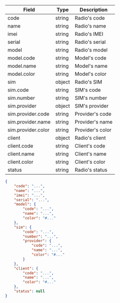 | Field | Type | Description |
| --- | --- | --- |
| code | string | Radio's code |
| name | string | Radio's name |
| imei | string | Radio's IMEI |
| serial | string | Radio's serial |
| model | string | Radio's model |
| model.code | string | Model's code |
| model.name | string | Model's name |
| model.color | string | Model's color |
| sim | object | Radio's SIM |
| sim.code | string | SIM's code |
| sim.number | string | SIM's number |
| sim.provider | object | SIM's provider |
| sim.provider.code | string | Provider's code |
| sim.provider.name | string | Provider's name |
| sim.provider.color | string | Provider's color |
| client | object | Radio's client |
| client.code | string | Client's code |
| client.name | string | Client's name |
| client.color | string | Client's color |
| status | string | Radio's status |

```json
{
    "code": "...",
    "name": "...",
    "imei": "...",
    "serial": "...",
    "model": {
        "code": "...",
        "name": "...",
        "color": "#..."
    },
    "sim": {
        "code": "...",
        "number": "...",
        "provider": {
            "code": "...",
            "name": "...",
            "color": "#..."
        }
    },
    "client": {
        "code": "...",
        "name": "...",
        "color": "#..."
    },
    "status": null
}
```